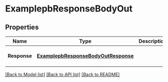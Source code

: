 # ExamplepbResponseBodyOut

## Properties
Name | Type | Description | Notes
------------ | ------------- | ------------- | -------------
**Response** | [**ExamplepbResponseBodyOutResponse**](examplepbResponseBodyOutResponse.md) |  | [optional] [default to null]

[[Back to Model list]](../README.md#documentation-for-models) [[Back to API list]](../README.md#documentation-for-api-endpoints) [[Back to README]](../README.md)


